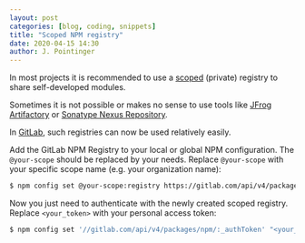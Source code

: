```yaml
---
layout: post
categories: [blog, coding, snippets]
title: "Scoped NPM registry"
date: 2020-04-15 14:30
author: J. Pointinger
---
```


In most projects it is recommended to use a [scoped](https://docs.npmjs.com/misc/scope) (private) registry to share self-developed modules.

Sometimes it is not possible or makes no sense to use tools like [JFrog Artifactory](https://jfrog.com/artifactory/) or [Sonatype Nexus Repository](https://www.sonatype.com/nexus-repository-oss).

In [GitLab](https://docs.gitlab.com/ee/user/packages/npm_registry/), such registries can now be used relatively easily. 

Add the GitLab NPM Registry to your local or global NPM configuration. The `@your-scope` should be replaced by your needs. Replace `@your-scope` with your specific scope name (e.g. your organization name):

```sh
$ npm config set @your-scope:registry https://gitlab.com/api/v4/packages/npm/ --global
```

Now you just need to authenticate with the newly created scoped registry. Replace `<your_token>` with your personal access token:

```sh
$ npm config set '//gitlab.com/api/v4/packages/npm/:_authToken' "<your_token>" --global
```
